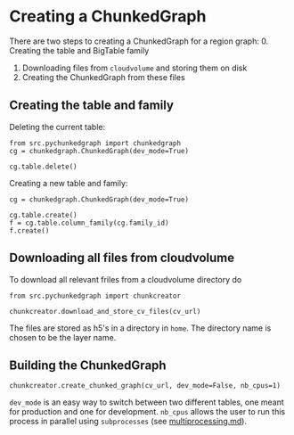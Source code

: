 # Creating a ChunkedGraph

There are two steps to creating a ChunkedGraph for a region graph:
0. Creating the table and BigTable family
1. Downloading files from `cloudvolume` and storing them on disk
2. Creating the ChunkedGraph from these files

## Creating the table and family

Deleting the current table:

```
from src.pychunkedgraph import chunkedgraph
cg = chunkedgraph.ChunkedGraph(dev_mode=True)

cg.table.delete()
```

Creating a new table and family:

```
cg = chunkedgraph.ChunkedGraph(dev_mode=True)

cg.table.create()
f = cg.table.column_family(cg.family_id) 
f.create()
```

## Downloading all files from cloudvolume

To download all relevant friles from a cloudvolume directory do

```
from src.pychunkedgraph import chunkcreator

chunkcreator.download_and_store_cv_files(cv_url)
```
The files are stored as h5's in a directory in `home`. The directory name is chosen to be the layer name.


## Building the ChunkedGraph

```
chunkcreator.create_chunked_graph(cv_url, dev_mode=False, nb_cpus=1)
```

`dev_mode` is an easy way to switch between two different tables, one meant for production and one for development. `nb_cpus` 
allows the user to run this process in parallel using `subprocesses` (see [multiprocessing.md](https://github.com/seung-lab/PyChunkedGraph/blob/master/src/pychunkedgraph/multiprocessing.md)).




